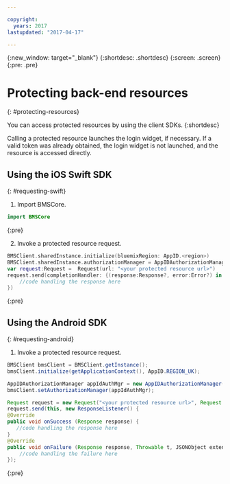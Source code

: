 ```yaml
---

copyright:
  years: 2017
lastupdated: "2017-04-17"

---
```


{:new_window: target="_blank"}
{:shortdesc: .shortdesc}
{:screen: .screen}
{:pre: .pre}

# Protecting back-end resources
{: #protecting-resources}

You can access protected resources by using the client SDKs.
{:shortdesc}

Calling a protected resource launches the login widget, if necessary. If a valid token was already obtained, the login widget is not launched, and the resource is accessed directly.


## Using the iOS Swift SDK
{: #requesting-swift}

1. Import BMSCore.

  ```swift
  import BMSCore
  ```
  {:pre}

2. Invoke a protected resource request.

  ```swift
  BMSClient.sharedInstance.initialize(bluemixRegion: AppID.<region>)
  BMSClient.sharedInstance.authorizationManager = AppIDAuthorizationManager(appid:AppID.sharedInstance)
  var request:Request =  Request(url: "<your protected resource url>")
  request.send(completionHandler: {(response:Response?, error:Error?) in
      //code handling the response here
  })
  ```
  {:pre}


## Using the Android SDK
{: #requesting-android}

1. Invoke a protected resource request.

  ```java
  BMSClient bmsClient = BMSClient.getInstance();
  bmsClient.initialize(getApplicationContext(), AppID.REGION_UK);

  AppIDAuthorizationManager appIdAuthMgr = new AppIDAuthorizationManager(AppID.getInstance())
  bmsClient.setAuthorizationManager(appIdAuthMgr);

  Request request = new Request("<your protected resource url>", Request.GET);
  request.send(this, new ResponseListener() {
  @Override
  public void onSuccess (Response response) {
     //code handling the response here
  }
  @Override
  public void onFailure (Response response, Throwable t, JSONObject extendedInfo) {
      //code handling the failure here
  });
  ```
  {:pre}
